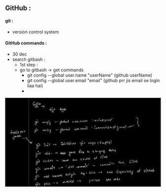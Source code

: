 ## GitHub :
#### git : 
- version control system
#### GitHub commands : 
- 30 dec
- search gitbash :
   - 1st step : 
   - go to gitbash -> get commands
     - git config --global user.name "userName" (github userName)
     - git config --global user.email "email" (github prr jis email se login liaa hai)
     - 

![](img/gitImg.png)
